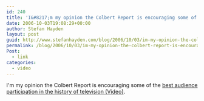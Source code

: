 ```yaml
---
id: 240
title: 'I&#8217;m my opinion the Colbert Report is encouraging some of the best audience participation in the history of television.'
date: 2006-10-03T19:08:29+00:00
author: Stefan Hayden
layout: post
guid: http://www.stefanhayden.com/blog/2006/10/03/im-my-opinion-the-colbert-report-is-encouraging-some-of-the-best-audience-participation-in-the-history-of-television/
permalink: /blog/2006/10/03/im-my-opinion-the-colbert-report-is-encouraging-some-of-the-best-audience-participation-in-the-history-of-television/
Post:
  - link
categories:
  - video
---
```

<p>I'm my opinion the Colbert Report is encouraging some of the <a href="http://www.youtube.com/watch?v=m9yWLlaOHBw&mode=related&search=">best audience participation in the history of television (Video)</a>.
</p>
